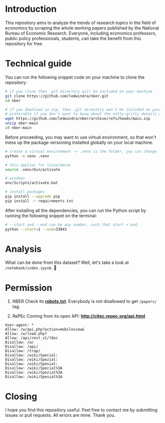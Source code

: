 # Introduction
This repository aims to analyze the trends of research topics in the field of economics by scraping the whole working papers published by the National Bureau of Economic Research. Everyone, including economics professors, public policy professionals, students, can take the benefit from this repository for free.

# Technical guide
You can run the following snippet code on your machine to clone the repository:

```bash
# if you clone then .git directory will be included on your machine
git clone https://github.com/ledwindra/nber.git
cd nber

# if you download as zip, then .git direcotry won't be included on your machine
# preferable if you don't want to know about the nitty-gritty details about git
wget https://github.com/ledwindra/nber/archive/refs/heads/main.zip
unzip nber-main
cd nber-main 
```

Before proceeding, you may want to use virtual environment, so that won't mess up the package versioning installed globally on your local machine.

```bash
# create a virtual environment -> .venv is the folder, you can change
python -m venv .venv

# this applies for linux/macos
source .venv/bin/activate

# windows
env/Scripts/activate.bat

# install packages
pip install --upgrade pip
pip install -r requirements.txt 
```

After installing all the dependencies, you can run the Python script by running the following snippet on the terminal:

```bash
# --start and --end can be any number, such that start < end.
python --start=1 --end=33843
```


# Analysis
What can be done from this dataset? Well, let's take a look at `/notebook/index.ipynb`. 📙

# Permission
1. NBER
Check its [<strong>robots.txt</strong>](http://data.nber.org/robots.txt). Everybody is not disallowed to get `/papers/` tag.

2. RePEc
Coming from its open API: <strong>http://citec.repec.org/api.html</strong>

```
User-agent: *
Allow: /w/api.php?action=mobileview&
Allow: /w/load.php?
Allow: /api/rest_v1/?doc
Disallow: /w/
Disallow: /api/
Disallow: /trap/
Disallow: /wiki/Special:
Disallow: /wiki/Spezial:
Disallow: /wiki/Spesial:
Disallow: /wiki/Special%3A
Disallow: /wiki/Spezial%3A
Disallow: /wiki/Spesial%3A
```

# Closing
I hope you find this repository useful. Feel free to contact me by submitting issues or pull requests. All errors are mine. Thank you.
